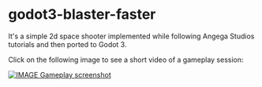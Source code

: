 # godot3-blaster-faster

It's a simple 2d space shooter implemented while following Angega Studios tutorials and then ported to Godot 3.

Click on the following image to see a short video of a gameplay session: 

[![IMAGE Gameplay screenshot](https://i.vimeocdn.com/video/715708560.webp?mw=400&mh=713)](https://vimeo.com/281856824)


